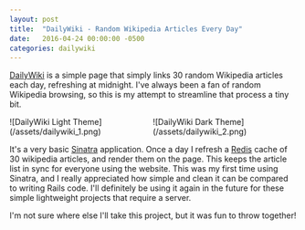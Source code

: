 ```yaml
---
layout: post
title:  "DailyWiki - Random Wikipedia Articles Every Day"
date:   2016-04-24 00:00:00 -0500
categories: dailywiki
---
```


[DailyWiki](https://gentle-tundra-91628.herokuapp.com/) is a simple page that simply links 30 random Wikipedia articles each day, refreshing at midnight. I've always been a fan of random Wikipedia browsing, so this is my attempt to streamline that process a tiny bit.

<div class='image-container' style='width:49%;display:inline-block;'>
![DailyWiki Light Theme](/assets/dailywiki_1.png)
</div>
<div class='image-container' style='width:49%;display:inline-block;'>
![DailyWiki Dark Theme](/assets/dailywiki_2.png)
</div>

It's a very basic [Sinatra](http://www.sinatrarb.com/intro.html) application. Once a day I refresh a [Redis](http://redis.io/) cache of 30 wikipedia articles, and render them on the page. This keeps the article list in sync for everyone using the website. This was my first time using Sinatra, and I really appreciated how simple and clean it can be compared to writing Rails code. I'll definitely be using it again in the future for these simple lightweight projects that require a server.

I'm not sure where else I'll take this project, but it was fun to throw together!

